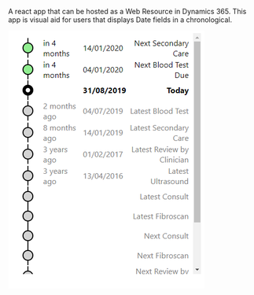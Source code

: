 A react app that can be hosted as a Web Resource in Dynamics 365.
This app is visual aid for users that displays Date fields in a chronological.


[logo]: https://github.com/AhmedAnwarHafez/React-Sorted-Events/blob/master/assets/sortedevents.PNG "Sample"

![alt text](https://github.com/AhmedAnwarHafez/React-Sorted-Events/blob/master/assets/sortedevents.PNG "Logo Title Text 1")


